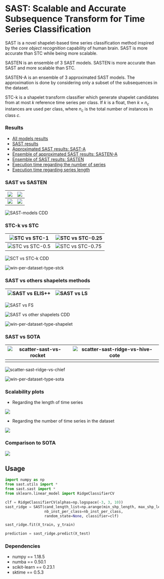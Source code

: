# SAST: Scalable and Accurate Subsequence Transform for Time Series Classification

SAST is a novel shapelet-based time series classification method inspired by the *core object recognition* capability of human brain. SAST is more accurate than STC while being more scalable.



SASTEN is an ensemble of $3$ SAST models. SASTEN is more accurate than SAST and more scalable than STC.



SASTEN-A is an ensemble of $3$ approximated SAST models. The approximation is done by considering only a subset of the subsequences in the dataset.



STC-k is a shapelet transform classifier which generate shapelet candidates from at most $k$ reference time series per class. If $k$ is a float, then $k \times n_c$ instances are used per class, where $n_c$ is the total number of instances in class $c$.



### Results

- [All models results](./results/all-model-acc.csv)
- [SAST results](./results/results-rf-ridge.csv)
- [Approximated SAST results: SAST-A](./results/results-sast-approx.csv)
- [Ensemble of approximated SAST results: SASTEN-A](./results/results-sast-ensemble-approx.csv)
- [Ensemble of SAST results: SASTEN](./results/results-sast-ensemble-full.csv)
- [Execution time regarding the number of series](./results/results-scalability-number-of-series.csv)
- [Execution time regarding series length](./results/results-scalability-series-length.csv)



### SAST vs SASTEN

| ![](images/scatter-sast-ridge-A-vs-sast-ridge.jpg) | ![](images/scatter-sasten-ridge-A-vs-sast-ridge.jpg) |
| -------------------------------------------------- | ---------------------------------------------------- |
| ![](images/scatter-sast-rf-vs-ridge.jpg)           | ![](images/scatter-sasten-vs-sast-ridge.jpg)         |

![SAST-models CDD](images/cd-sast-models.jpg)

### STC-k vs STC

| ![STC vs STC-1](images/scatter-stc-vs-stck1.png)    | ![STC vs STC-0.25](images/scatter-stc-vs-stck025.png) |
| --------------------------------------------------- | ----------------------------------------------------- |
| ![STC vs STC-0.5](images/scatter-stc-vs-stck05.png) | ![STC vs STC-0.75](images/scatter-stc-vs-stck075.png) |

![SCT vs STC-k CDD](images/cdd-stck.png)

![win-per-dataset-type-stck](images/win-per-dataset-type-stck.png)

### SAST vs others shapelets methods

| ![SAST vs ELIS++](images/scatter-sast-elis++.png) | ![SAST vs LS](images/scatter-sast-ls.png) |
| ------------------------------------------------- | ----------------------------------------- |

![SAST vs FS](images/scatter-sast-fs.png)

![SAST vs other shapelets CDD](images/cdd-sast-vs-others-shapelet.png)

![win-per-dataset-type-shapelet](images/win-per-dataset-type-shapelet.png)

### SAST vs SOTA

| ![scatter-sast-vs-rocket](/Users/michael/Desktop/Code/sast-github/images/scatter-sast-vs-rocket.jpg) | ![scatter-sast-ridge-vs-hive-cote](/Users/michael/Desktop/Code/sast-github/images/scatter-sast-ridge-vs-hive-cote.jpg) |
| ------------------------------------------------------------ | ------------------------------------------------------------ |
|                                                              |                                                              |

![scatter-sast-ridge-vs-chief](/Users/michael/Desktop/Code/sast-github/images/scatter-sast-ridge-vs-chief.jpg)

![win-per-dataset-type-sota](/Users/michael/Desktop/Code/sast-github/images/win-per-dataset-type-sota.png)



### Scalability plots

- Regarding the length of time series

![](images/line-scalability-series-length.jpg)

- Regarding the number of time series in the dataset

![](images/line-scalability-nb-series.jpg)

### Comparison to SOTA

![](images/cd-all-models.jpg)

## Usage

```python
import numpy as np
from sast.utils import *
from sast.sast import *
from sklearn.linear_model import RidgeClassifierCV

clf = RidgeClassifierCV(alphas=np.logspace(-3, 3, 10))
sast_ridge = SAST(cand_length_list=np.arange(min_shp_length, max_shp_length+1),
		          nb_inst_per_class=nb_inst_per_class, 
		          random_state=None, classifier=clf)

sast_ridge.fit(X_train, y_train)

prediction = sast_ridge.predict(X_test)
```

### Dependencies

- numpy == 1.18.5
- numba == 0.50.1
- scikit-learn == 0.23.1
- sktime == 0.5.3

